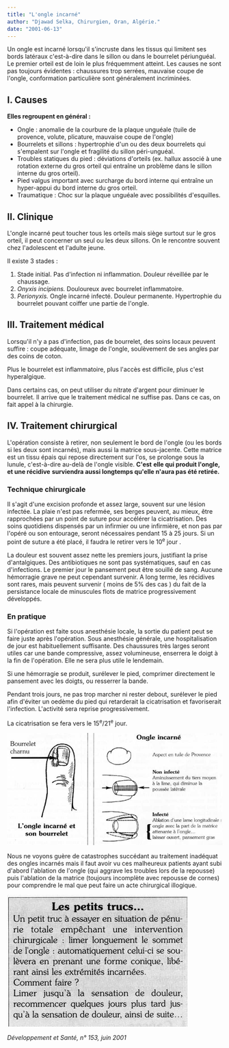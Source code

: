 ```yaml
---
title: "L'ongle incarné"
author: "Djawad Selka, Chirurgien, Oran, Algérie."
date: "2001-06-13"
---
```


<div class="teaser"><p>Un ongle est incarné lorsqu'il s'incruste dans les tissus qui limitent ses bords latéraux c'est-à-dire dans le sillon ou dans le bourrelet périunguéal. Le premier orteil est de loin le plus fréquemment atteint. Les causes ne sont pas toujours évidentes : chaussures trop serrées, mauvaise coupe de l'ongle, conformation particulière sont généralement incriminées.</p></div>

## **I.** Causes

**Elles regroupent en général :**

*   Ongle : anomalie de la courbure de la plaque unguéale (tuile de provence, volute, plicature, mauvaise coupe de l'ongle)
*   Bourrelets et sillons : hypertrophie d'un ou des deux bourrelets qui s'empalent sur l'ongle et fragilité du sillon péri-unguéal.  
*   Troubles statiques du pied : déviations d'orteils (ex. hallux associé à une rotation externe du gros orteil qui entraîne un problème dans le sillon interne du gros orteil).  
*   Pied valgus important avec surcharge du bord interne qui entraîne un hyper-appui du bord interne du gros orteil.  
*   Traumatique : Choc sur la plaque unguéale avec possibilités d'esquilles.

## II. Clinique

L'ongle incarné peut toucher tous les orteils mais siège surtout sur le gros orteil, il peut concerner un seul ou les deux sillons. On le rencontre souvent chez l'adolescent et l'adulte jeune.

Il existe 3 stades :

1.  Stade initial. Pas d'infection ni inflammation. Douleur réveillée par le chaussage.  
2.  _Onyxis incipiens._ Douloureux avec bourrelet inflammatoire.  
3.  _Perionyxis._ Ongle incarné infecté. Douleur permanente. Hypertrophie du bourrelet pouvant coiffer une partie de l'ongle.

## III. Traitement médical

Lorsqu'il n'y a pas d'infection, pas de bourrelet, des soins locaux peuvent suffire : coupe adéquate, limage de l'ongle, soulèvement de ses angles par des coins de coton.

Plus le bourrelet est inflammatoire, plus l'accès est difficile, plus c'est hyperalgique.

Dans certains cas, on peut utiliser du nitrate d'argent pour diminuer le bourrelet. Il arrive que le traitement médical ne suffise pas. Dans ce cas, on fait appel à la chirurgie.

## IV. Traitement chirurgical

L'opération consiste à retirer, non seulement le bord de l'ongle (ou les bords si les deux sont incarnés), mais aussi la matrice sous-jacente. Cette matrice est un tissu épais qui repose directement sur l'os, se prolonge sous la lunule, c'est-à-dire au-delà de l'ongle visible. **C'est** **elle qui produit l'ongle, et une récidive** **surviendra aussi longtemps qu'elle n'aura pas été retirée.**

### Technique chirurgicale

Il s'agit d'une excision profonde et assez large, souvent sur une lésion infectée. La plaie n'est pas refermée, ses berges peuvent, au mieux, être rapprochées par un point de suture pour accélérer la cicatrisation. Des soins quotidiens dispensés par un infirmier ou une infirmière, et non pas par l'opéré ou son entourage, seront nécessaires pendant 15 à 25 jours. Si un point de suture a été placé, il faudra le retirer vers le 10<sup>e</sup> jour .

La douleur est souvent assez nette les premiers jours, justifiant la prise d'antalgiques. Des antibiotiques ne sont pas systématiques, sauf en cas d'infections. Le premier jour le pansement peut être souillé de sang. Aucune hémorragie grave ne peut cependant survenir. A long terme, les récidives sont rares, mais peuvent survenir ( moins de 5% des cas ) du fait de la persistance locale de minuscules flots de matrice progressivement développés.

### En pratique

Si l'opération est faite sous anesthésie locale, la sortie du patient peut se faire juste après l'opération. Sous anesthésie générale, une hospitalisation de jour est habituellement suffisante. Des chaussures très larges seront utiles car une bande compressive, assez volumineuse, enserrera le doigt à la fin de l'opération. Elle ne sera plus utile le lendemain.

Si une hémorragie se produit, surélever le pied, comprimer directement le pansement avec les doigts, ou resserrer la bande.

Pendant trois jours, ne pas trop marcher ni rester debout, surélever le pied afin d'éviter un oedème du pied qui retarderait la cicatrisation et favoriserait l'infection. L'activité sera reprise progressivement.

La cicatrisation se fera vers le 15<sup>e</sup>/21<sup>e</sup> jour.


![](i926-1.jpg)


Nous ne voyons guère de catastrophes succédant au traitement inadéquat des ongles incarnés mais il faut avoir vu ces malheureux patients ayant subi d'abord l'ablation de l'ongle (qui aggrave les troubles lors de la repousse) puis l'ablation de la matrice (toujours incomplète avec repousse de cornes) pour comprendre le mal que peut faire un acte chirurgical illogique.


![](i926-2.jpg)


_Développement et Santé, n° 153, juin 2001_